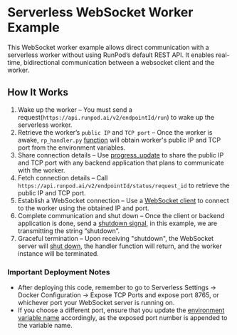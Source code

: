 # Serverless WebSocket Worker Example 

This WebSocket worker example allows direct communication with a serverless worker without using RunPod’s default REST API. It enables real-time, bidirectional communication between a websocket client and the worker.

## How It Works

1. Wake up the worker – You must send a request(`https://api.runpod.ai/v2/endpointId/run`) to wake up the serverless worker.
2. Retrieve the worker’s `public IP` and `TCP port` – Once the worker is awake, `rp_handler.py` [function](https://github.com/runpod-workers/worker-websocket/blob/main/rp_handler.py#L52) will obtain worker's public IP and TCP port from the environment variables.
3. Share connection details – Use [progress_update](https://docs.runpod.io/serverless/workers/handlers/handler-additional-controls#update-progress) to share the public IP and TCP port with any backend application that plans to communicate with the worker.
4. Fetch connection details – Call `https://api.runpod.ai/v2/endpointId/status/request_id` to retrieve the public IP and TCP port.
5. Establish a WebSocket connection – Use a [WebSocket client](https://github.com/runpod-workers/worker-websocket/blob/main/client.py) to connect to the worker using the obtained IP and port.
6. Complete communication and shut down – Once the client or backend application is done, send a [shutdown signal](https://github.com/runpod-workers/worker-websocket/blob/main/client.py#L13), in this example, we are transmitting the string “shutdown”.
7. Graceful termination – Upon receiving "shutdown", the WebSocket server will [shut down](https://github.com/runpod-workers/worker-websocket/blob/main/rp_handler.py#L19), the handler function will return, and the worker instance will be terminated.

### Important Deployment Notes

- After deploying this code, remember to go to Serverless Settings → Docker Configuration → Expose TCP Ports and expose port 8765, or whichever port your WebSocket server is running on.
- If you choose a different port, ensure that you update the [environment variable name](https://github.com/runpod-workers/worker-websocket/blob/main/rp_handler.py#L53) accordingly, as the exposed port number is appended to the variable name.

